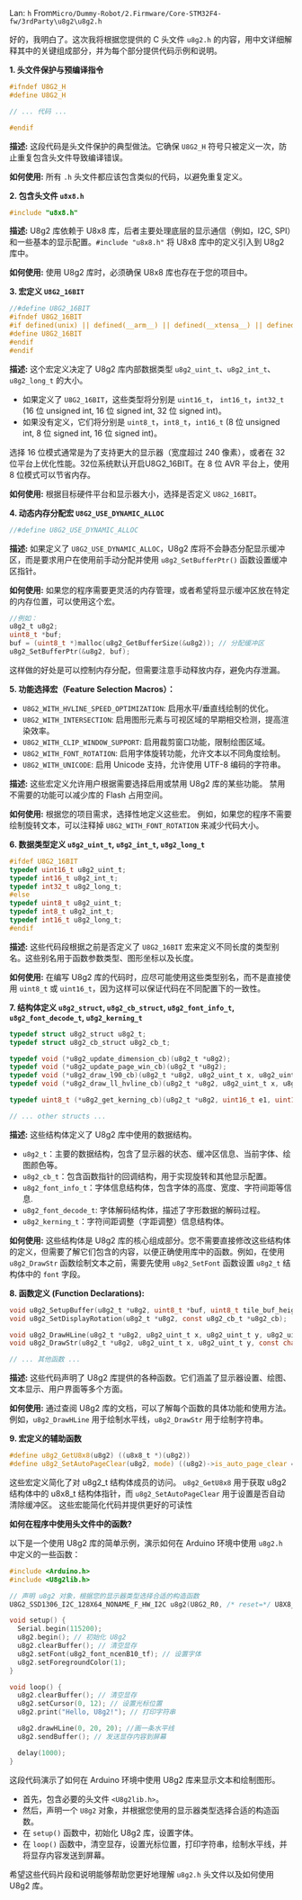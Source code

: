 Lan: `h` From`Micro/Dummy-Robot/2.Firmware/Core-STM32F4-fw/3rdParty\u8g2\u8g2.h`

好的，我明白了。这次我将根据您提供的 C 头文件 `u8g2.h` 的内容，用中文详细解释其中的关键组成部分，并为每个部分提供代码示例和说明。

**1. 头文件保护与预编译指令**

```c
#ifndef U8G2_H
#define U8G2_H

// ... 代码 ...

#endif
```

**描述:**
这段代码是头文件保护的典型做法。它确保 `U8G2_H` 符号只被定义一次，防止重复包含头文件导致编译错误。

**如何使用:**
所有 `.h` 头文件都应该包含类似的代码，以避免重复定义。

**2. 包含头文件 `u8x8.h`**

```c
#include "u8x8.h"
```

**描述:**
U8g2 库依赖于 U8x8 库，后者主要处理底层的显示通信（例如，I2C, SPI）和一些基本的显示配置。`#include "u8x8.h"` 将 U8x8 库中的定义引入到 U8g2 库中。

**如何使用:**
使用 U8g2 库时，必须确保 U8x8 库也存在于您的项目中。

**3. 宏定义 `U8G2_16BIT`**

```c
//#define U8G2_16BIT
#ifndef U8G2_16BIT
#if defined(unix) || defined(__arm__) || defined(__xtensa__) || defined(xtensa) || defined(__arc__) || defined(ESP8266) || defined(ESP_PLATFORM)
#define U8G2_16BIT
#endif
#endif
```

**描述:**
这个宏定义决定了 U8g2 库内部数据类型 `u8g2_uint_t`、`u8g2_int_t`、`u8g2_long_t` 的大小。
*   如果定义了 `U8G2_16BIT`，这些类型将分别是 `uint16_t`， `int16_t`，`int32_t` (16 位 unsigned int, 16 位 signed int, 32 位 signed int)。
*   如果没有定义，它们将分别是 `uint8_t`，`int8_t`，`int16_t` (8 位 unsigned int, 8 位 signed int, 16 位 signed int)。

选择 16 位模式通常是为了支持更大的显示器（宽度超过 240 像素），或者在 32 位平台上优化性能。32位系统默认开启U8G2_16BIT。在 8 位 AVR 平台上，使用 8 位模式可以节省内存。

**如何使用:**
根据目标硬件平台和显示器大小，选择是否定义 `U8G2_16BIT`。

**4. 动态内存分配宏 `U8G2_USE_DYNAMIC_ALLOC`**

```c
//#define U8G2_USE_DYNAMIC_ALLOC
```

**描述:**
如果定义了 `U8G2_USE_DYNAMIC_ALLOC`，U8g2 库将不会静态分配显示缓冲区，而是要求用户在使用前手动分配并使用 `u8g2_SetBufferPtr()` 函数设置缓冲区指针。

**如何使用:**
如果您的程序需要更灵活的内存管理，或者希望将显示缓冲区放在特定的内存位置，可以使用这个宏。
```c
//例如：
u8g2_t u8g2;
uint8_t *buf;
buf = (uint8_t *)malloc(u8g2_GetBufferSize(&u8g2)); // 分配缓冲区
u8g2_SetBufferPtr(&u8g2, buf);
```
这样做的好处是可以控制内存分配，但需要注意手动释放内存，避免内存泄漏。

**5. 功能选择宏（Feature Selection Macros）：**

*   `U8G2_WITH_HVLINE_SPEED_OPTIMIZATION`: 启用水平/垂直线绘制的优化。
*   `U8G2_WITH_INTERSECTION`: 启用图形元素与可视区域的早期相交检测，提高渲染效率。
*   `U8G2_WITH_CLIP_WINDOW_SUPPORT`: 启用裁剪窗口功能，限制绘图区域。
*   `U8G2_WITH_FONT_ROTATION`: 启用字体旋转功能，允许文本以不同角度绘制。
*    `U8G2_WITH_UNICODE`:  启用 Unicode 支持，允许使用 UTF-8 编码的字符串。

**描述:**
这些宏定义允许用户根据需要选择启用或禁用 U8g2 库的某些功能。 禁用不需要的功能可以减少库的 Flash 占用空间。

**如何使用:**
根据您的项目需求，选择性地定义这些宏。 例如，如果您的程序不需要绘制旋转文本，可以注释掉 `U8G2_WITH_FONT_ROTATION` 来减少代码大小。

**6. 数据类型定义 `u8g2_uint_t`, `u8g2_int_t`, `u8g2_long_t`**

```c
#ifdef U8G2_16BIT
typedef uint16_t u8g2_uint_t;
typedef int16_t u8g2_int_t;
typedef int32_t u8g2_long_t;
#else
typedef uint8_t u8g2_uint_t;
typedef int8_t u8g2_int_t;
typedef int16_t u8g2_long_t;
#endif
```

**描述:**
这些代码段根据之前是否定义了 `U8G2_16BIT` 宏来定义不同长度的类型别名。这些别名用于函数参数类型、图形坐标以及长度。

**如何使用:**
在编写 U8g2 库的代码时，应尽可能使用这些类型别名，而不是直接使用 `uint8_t` 或 `uint16_t`，因为这样可以保证代码在不同配置下的一致性。

**7. 结构体定义 `u8g2_struct`, `u8g2_cb_struct`, `u8g2_font_info_t`, `u8g2_font_decode_t`, `u8g2_kerning_t`**

```c
typedef struct u8g2_struct u8g2_t;
typedef struct u8g2_cb_struct u8g2_cb_t;

typedef void (*u8g2_update_dimension_cb)(u8g2_t *u8g2);
typedef void (*u8g2_update_page_win_cb)(u8g2_t *u8g2);
typedef void (*u8g2_draw_l90_cb)(u8g2_t *u8g2, u8g2_uint_t x, u8g2_uint_t y, u8g2_uint_t len, uint8_t dir);
typedef void (*u8g2_draw_ll_hvline_cb)(u8g2_t *u8g2, u8g2_uint_t x, u8g2_uint_t y, u8g2_uint_t len, uint8_t dir);

typedef uint8_t (*u8g2_get_kerning_cb)(u8g2_t *u8g2, uint16_t e1, uint16_t e2);

// ... other structs ...
```

**描述:**
这些结构体定义了 U8g2 库中使用的数据结构。

*   `u8g2_t`：主要的数据结构，包含了显示器的状态、缓冲区信息、当前字体、绘图颜色等。
*   `u8g2_cb_t`：包含函数指针的回调结构，用于实现旋转和其他显示配置。
*   `u8g2_font_info_t`：字体信息结构体，包含字体的高度、宽度、字符间距等信息.
*    `u8g2_font_decode_t`: 字体解码结构体，描述了字形数据的解码过程。
*   `u8g2_kerning_t`：字符间距调整（字距调整）信息结构体。

**如何使用:**
这些结构体是 U8g2 库的核心组成部分。您不需要直接修改这些结构体的定义，但需要了解它们包含的内容，以便正确使用库中的函数。例如，在使用 `u8g2_DrawStr` 函数绘制文本之前，需要先使用 `u8g2_SetFont` 函数设置 `u8g2_t` 结构体中的 `font` 字段。

**8. 函数定义 (Function Declarations):**

```c
void u8g2_SetupBuffer(u8g2_t *u8g2, uint8_t *buf, uint8_t tile_buf_height, u8g2_draw_ll_hvline_cb ll_hvline_cb, const u8g2_cb_t *u8g2_cb);
void u8g2_SetDisplayRotation(u8g2_t *u8g2, const u8g2_cb_t *u8g2_cb);

void u8g2_DrawHLine(u8g2_t *u8g2, u8g2_uint_t x, u8g2_uint_t y, u8g2_uint_t len);
void u8g2_DrawStr(u8g2_t *u8g2, u8g2_uint_t x, u8g2_uint_t y, const char *str);

// ... 其他函数 ...
```

**描述:**
这些代码声明了 U8g2 库提供的各种函数。它们涵盖了显示器设置、绘图、文本显示、用户界面等多个方面。

**如何使用:**
通过查阅 U8g2 库的文档，可以了解每个函数的具体功能和使用方法。 例如，`u8g2_DrawHLine` 用于绘制水平线，`u8g2_DrawStr` 用于绘制字符串。

**9. 宏定义的辅助函数**

```c
#define u8g2_GetU8x8(u8g2) ((u8x8_t *)(u8g2))
#define u8g2_SetAutoPageClear(u8g2, mode) ((u8g2)->is_auto_page_clear = (mode))
```
这些宏定义简化了对 u8g2_t 结构体成员的访问。 `u8g2_GetU8x8` 用于获取 u8g2 结构体中的 u8x8_t 结构体指针，而 `u8g2_SetAutoPageClear` 用于设置是否自动清除缓冲区。
这些宏能简化代码并提供更好的可读性

**如何在程序中使用头文件中的函数?**

以下是一个使用 U8g2 库的简单示例，演示如何在 Arduino 环境中使用 `u8g2.h` 中定义的一些函数：
```cpp
#include <Arduino.h>
#include <U8g2lib.h>

// 声明 u8g2 对象，根据您的显示器类型选择合适的构造函数
U8G2_SSD1306_I2C_128X64_NONAME_F_HW_I2C u8g2(U8G2_R0, /* reset=*/ U8X8_PIN_NONE); // Example: I2C OLED

void setup() {
  Serial.begin(115200);
  u8g2.begin(); // 初始化 U8g2
  u8g2.clearBuffer(); // 清空显存
  u8g2.setFont(u8g2_font_ncenB10_tf); // 设置字体
  u8g2.setForegroundColor(1);
}

void loop() {
  u8g2.clearBuffer(); // 清空显存
  u8g2.setCursor(0, 12); // 设置光标位置
  u8g2.print("Hello, U8g2!"); // 打印字符串

  u8g2.drawHLine(0, 20, 20); //画一条水平线
  u8g2.sendBuffer(); // 发送显存内容到屏幕

  delay(1000);
}

```

这段代码演示了如何在 Arduino 环境中使用 U8g2 库来显示文本和绘制图形。

*   首先，包含必要的头文件 `<U8g2lib.h>`。
*   然后，声明一个 `U8g2` 对象，并根据您使用的显示器类型选择合适的构造函数。
*   在 `setup()` 函数中，初始化 U8g2 库，设置字体。
*   在 `loop()` 函数中，清空显存，设置光标位置，打印字符串，绘制水平线，并将显存内容发送到屏幕。

希望这些代码片段和说明能够帮助您更好地理解 `u8g2.h` 头文件以及如何使用 U8g2 库。